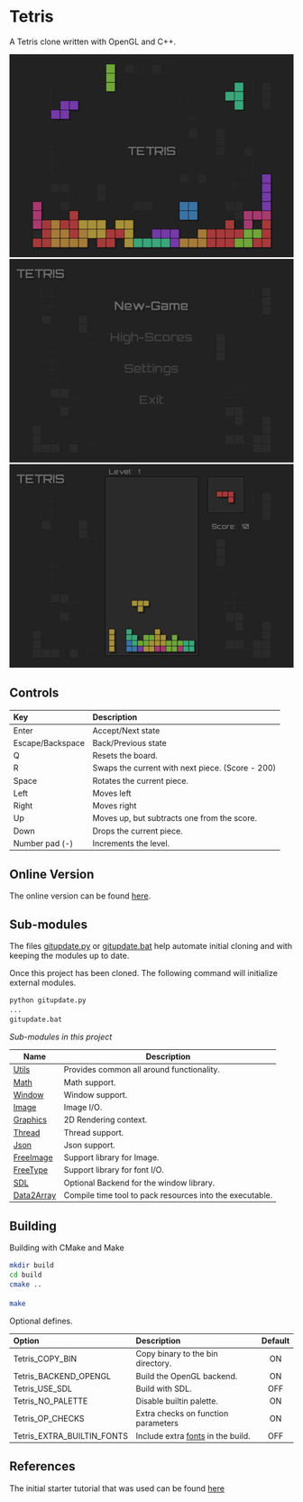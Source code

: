 # Tetris

A Tetris clone written with OpenGL and C++.

![SS01](Resources/Main01.png)
![SS02](Resources/Main02.png)
![SS02](Resources/Main03.png)



## Controls

| Key              | Description                                      |
|:-----------------|:-------------------------------------------------|
| Enter            | Accept/Next state                                |
| Escape/Backspace | Back/Previous state                              |
| Q                | Resets the board.                                |
| R                | Swaps the current with next piece. (Score - 200) |
| Space            | Rotates the current piece.                       |
| Left             | Moves left                                       |
| Right            | Moves right                                      |
| Up               | Moves up, but subtracts one from  the score.     |
| Down             | Drops the current piece.                         |
| Number pad (-)   | Increments the level.                            |

## Online Version

The online version can be found [here](https://CharlesCarley.github.io/Tetris/index.html).

## Sub-modules

The files [gitupdate.py](gitupdate.py) or [gitupdate.bat](gitupdate.bat) help automate initial cloning and with keeping the modules up to date.

Once this project has been cloned. The following command will initialize external modules.

```txt
python gitupdate.py 
...
gitupdate.bat 
```

_*Sub-modules in this project*_

| Name                                                      | Description                                              |
|-----------------------------------------------------------|----------------------------------------------------------|
| [Utils](https://github.com/CharlesCarley/Utils)           | Provides common all around functionality.                |
| [Math](https://github.com/CharlesCarley/Math)             | Math support.                                            |
| [Window](https://github.com/CharlesCarley/Window)         | Window support.                                          |
| [Image](https://github.com/CharlesCarley/Image)           | Image I/O.                                               |
| [Graphics](https://github.com/CharlesCarley/Graphics)     | 2D Rendering context.                                    |
| [Thread](https://github.com/CharlesCarley/Threads)        | Thread support.                                          |
| [Json](https://github.com/CharlesCarley/Json)             | Json  support.                                           |
| [FreeImage](https://github.com/CharlesCarley/FreeImage)   | Support library for Image.                               |
| [FreeType](https://github.com/CharlesCarley/FreeType)     | Support library for font I/O.                            |
| [SDL](https://github.com/CharlesCarley/SDL)               | Optional Backend for the window library.                 |
| [Data2Array](https://github.com/CharlesCarley/Data2Array) | Compile time tool to pack resources into the executable. |

## Building

Building with CMake and Make

```sh
mkdir build
cd build
cmake ..

make
```

Optional defines.

| Option                     | Description                                                    | Default |
|:---------------------------|:---------------------------------------------------------------|:-------:|
| Tetris_COPY_BIN            | Copy binary to the bin directory.                              |   ON    |
| Tetris_BACKEND_OPENGL      | Build the OpenGL backend.                                      |   ON    |
| Tetris_USE_SDL             | Build with SDL.                                                |   OFF   |
| Tetris_NO_PALETTE          | Disable builtin palette.                                       |   ON    |
| Tetris_OP_CHECKS           | Extra checks on function parameters                            |   ON    |
| Tetris_EXTRA_BUILTIN_FONTS | Include extra [fonts](https://fonts.google.com/) in the build. |   OFF   |

## References

The initial starter tutorial that was used can be found [here](https://javilop.com/gamedev/tetris-tutorial-in-c-platform-independent-focused-in-game-logic-for-beginners/)
